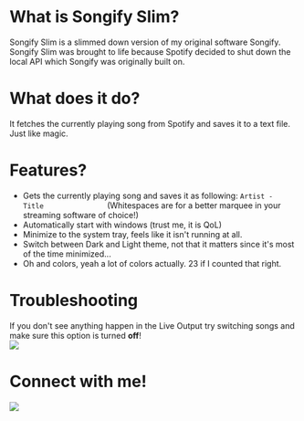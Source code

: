 # What is Songify Slim?

Songify Slim is a slimmed down version of my original software Songify. Songify Slim was brought to life because Spotify decided to shut down the local API which Songify was originally built on. 

# What does it do?

It fetches the currently playing song from Spotify and saves it to a text file. Just like magic. 

# Features?

* Gets the currently playing song and saves it as following: `Artist - Title               ` (Whitespaces are for a better marquee in your streaming software of choice!)
* Automatically start with windows (trust me, it is QoL)
* Minimize to the system tray, feels like it isn't running at all.
* Switch between Dark and Light theme, not that it matters since it's most of the time minimized...
* Oh and colors, yeah a lot of colors actually. 23 if I counted that right.

# Troubleshooting
If you don't see anything happen in the Live Output try switching songs and make sure this option is turned **off**!
<br/>
![](https://i.imgur.com/VUoPNbZ.png)

# Connect with me!
[<img src="https://discordapp.com/assets/fc0b01fe10a0b8c602fb0106d8189d9b.png"  target="_blank">](https://discordapp.com/invite/H8nd4T4)
